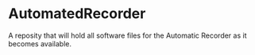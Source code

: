 # AutomatedRecorder
A reposity that will hold all software files for the Automatic Recorder as it becomes available.
